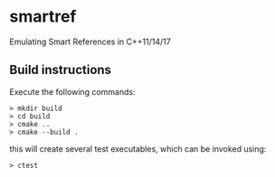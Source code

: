 # smartref
Emulating Smart References in C++11/14/17

## Build instructions
Execute the following commands:
```
> mkdir build
> cd build
> cmake ..
> cmake --build .
```

this will create several test executables, which can be invoked using:
```
> ctest
```
